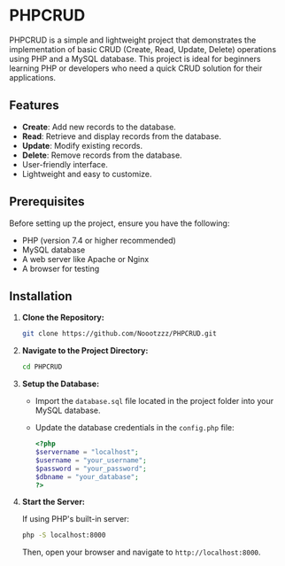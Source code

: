 # PHPCRUD

PHPCRUD is a simple and lightweight project that demonstrates the implementation of basic CRUD (Create, Read, Update, Delete) operations using PHP and a MySQL database. This project is ideal for beginners learning PHP or developers who need a quick CRUD solution for their applications.

## Features

- **Create**: Add new records to the database.
- **Read**: Retrieve and display records from the database.
- **Update**: Modify existing records.
- **Delete**: Remove records from the database.
- User-friendly interface.
- Lightweight and easy to customize.

## Prerequisites

Before setting up the project, ensure you have the following:

- PHP (version 7.4 or higher recommended)
- MySQL database
- A web server like Apache or Nginx
- A browser for testing

## Installation

1. **Clone the Repository:**

   ```bash
   git clone https://github.com/Noootzzz/PHPCRUD.git
   ```

2. **Navigate to the Project Directory:**

   ```bash
   cd PHPCRUD
   ```
3. **Setup the Database:**

   - Import the `database.sql` file located in the project folder into your MySQL database.
   - Update the database credentials in the `config.php` file:

     ```php
     <?php
     $servername = "localhost";
     $username = "your_username";
     $password = "your_password";
     $dbname = "your_database";
     ?>
     ```

4. **Start the Server:**

   If using PHP's built-in server:

   ```bash
   php -S localhost:8000
   ```

   Then, open your browser and navigate to `http://localhost:8000`.
